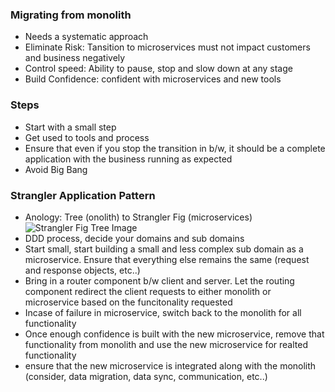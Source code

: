 ### Migrating from monolith
- Needs a systematic approach
- Eliminate Risk: Tansition to microservices must not impact customers and business negatively
- Control speed: Ability to pause, stop and slow down at any stage
- Build Confidence: confident with microservices and new tools

### Steps
- Start with a small step
- Get used to tools and process
- Ensure that even if you stop the transition in b/w, it should be a complete application with the business running as expected
- Avoid Big Bang

### Strangler Application Pattern
- Anology: Tree (onolith) to Strangler Fig (microservices)
![Strangler Fig Tree Image](https://www.tpisoftware.com/tpu/File/onlineResource/articles/1339/titlePageImg.jpg)
- DDD process, decide your domains and sub domains
- Start small, start building a small and less complex sub domain as a microservice. Ensure that everything else remains the same (request and response objects, etc..)
- Bring in a router component b/w client and server. Let the routing component redirect the client requests to either monolith or microservice based on the funcitonality requested
- Incase of failure in microservice, switch back to the monolith for all functionality
- Once enough confidence is built with the new microservice, remove that functionality from monolith and use the new microservice for realted functionality
- ensure that the new microservice is integrated along with the monolith (consider, data migration, data sync, communication, etc..)

